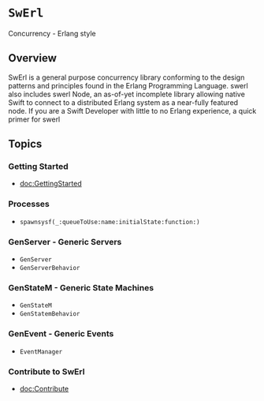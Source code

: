 # ``SwErl``

Concurrency - Erlang style

## Overview

SwErl is a general purpose concurrency library conforming to the design patterns and principles found in the Erlang Programming Language. swerl also includes swerl Node, an as-of-yet incomplete library allowing native Swift to connect to a distributed Erlang system as a near-fully featured node. If you are a Swift Developer with little to no Erlang experience, a quick primer for swerl 

## Topics

### Getting Started
- <doc:GettingStarted>

### Processes
- ``spawnsysf(_:queueToUse:name:initialState:function:)``

### GenServer - Generic Servers
- ``GenServer``
- ``GenServerBehavior``

### GenStateM - Generic State Machines
- ``GenStateM``
- ``GenStatemBehavior``

### GenEvent - Generic Events
- ``EventManager``

### Contribute to SwErl
- <doc:Contribute>

